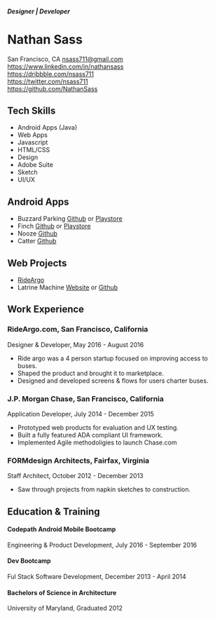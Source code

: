 ##### Designer | Developer
# Nathan Sass
San Francisco, CA 
nsass711@gmail.com 
https://www.linkedin.com/in/nathansass  
https://dribbble.com/nsass711  
https://twitter.com/nsass711  
https://github.com/NathanSass  

## Tech Skills
 - Android Apps (Java)
 - Web Apps
 - Javascript
 - HTML/CSS
 - Design
 - Adobe Suite
 - Sketch
 - UI/UX

## Android Apps
  - Buzzard Parking [Github](https://github.com/BuzzardParking/buzzard-android) or [Playstore](https://play.google.com/store/apps/details?id=com.buzzardparking.buzzard)
  - Finch [Github](https://github.com/NathanSass/Finch) or [Playstore](https://play.google.com/store/apps/details?id=com.nathansass.finch)
  - Nooze [Github](https://github.com/NathanSass/Nooze)
  - Catter [Github](https://github.com/NathanSass/Catter)

## Web Projects
 - [RideArgo](https://rideargo.com)  
 - Latrine Machine [Website](https://young-dusk-3643.herokuapp.com/) or [Github](https://github.com/NathanSass/adaRR)
 
## Work Experience
### RideArgo.com, San Francisco, California
Designer & Developer, May 2016 - August 2016
- Ride argo was a 4 person startup focused on improving access to buses.  
- Shaped the product and brought it to marketplace.  
- Designed and developed screens & flows for users charter buses.

### J.P. Morgan Chase, San Francisco, California
Application Developer,  July 2014 - December 2015
- Prototyped web products for evaluation and UX testing.
- Built a fully featured ADA compliant UI framework.
- Implemented Agile methodoligies to launch Chase.com

### FORMdesign Architects, Fairfax, Virginia
Staff Architect, October 2012 - December 2013
- Saw through projects from napkin sketches to construction.

## Education & Training

#### Codepath Android Mobile Bootcamp
Engineering & Product Development,  July 2016 - September 2016

#### Dev Bootcamp
Ful Stack Software Development, December 2013 - April 2014

#### Bachelors of Science in Architecture
University of Maryland, Graduated 2012
